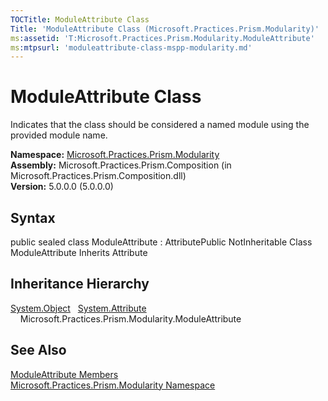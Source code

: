 ```yaml
---
TOCTitle: ModuleAttribute Class
Title: 'ModuleAttribute Class (Microsoft.Practices.Prism.Modularity)'
ms:assetid: 'T:Microsoft.Practices.Prism.Modularity.ModuleAttribute'
ms:mtpsurl: 'moduleattribute-class-mspp-modularity.md'
---
```


# ModuleAttribute Class

Indicates that the class should be considered a named module using the provided module name.

**Namespace:** [Microsoft.Practices.Prism.Modularity](https://msdn.microsoft.com/library/microsoft.practices.prism.modularity)
**Assembly:** Microsoft.Practices.Prism.Composition (in Microsoft.Practices.Prism.Composition.dll)<br/>
**Version:** 5.0.0.0 (5.0.0.0)

## Syntax
public sealed class ModuleAttribute : AttributePublic NotInheritable Class ModuleAttribute Inherits Attribute

## Inheritance Hierarchy

[System.Object](http://msdn.microsoft.com/en-us/library/e5kfa45b)
  [System.Attribute](http://msdn.microsoft.com/en-us/library/e8kc3626)
    Microsoft.Practices.Prism.Modularity.ModuleAttribute

## See Also
[ModuleAttribute Members](https://msdn.microsoft.com/allmembers.t:microsoft.practices.prism.modularity.moduleattribute)<br/>
[Microsoft.Practices.Prism.Modularity Namespace](https://msdn.microsoft.com/library/microsoft.practices.prism.modularity)<br/>